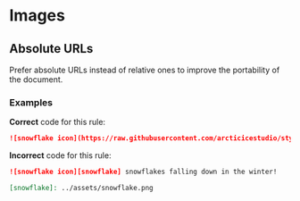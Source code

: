 # Images

## Absolute URLs

Prefer absolute URLs instead of relative ones to improve the portability of the document.

### Examples

**Correct** code for this rule:

```markdown
![snowflake icon](https://raw.githubusercontent.com/arcticicestudio/styleguide-markdown/develop/src/assets/snowflake.png) snowflakes falling down in the winter!
```

**Incorrect** code for this rule:

```markdown
![snowflake icon][snowflake] snowflakes falling down in the winter!

[snowflake]: ../assets/snowflake.png
```
